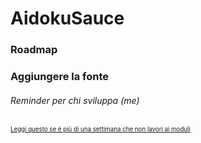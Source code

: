 # AidokuSauce

### Roadmap

### Aggiungere la fonte

###### Reminder per chi sviluppa (me)
<sub> <sub> [Leggi questo se è più di una settimana che non lavori ai moduli](https://github.com/Dicast3/AidokuSauce/blob/main/Reminder) </sub> </sub>
